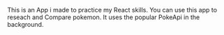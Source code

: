 This is an App i made to practice my React skills. 
You can use this app to reseach and Compare pokemon.
It uses the popular PokeApi in the background. 